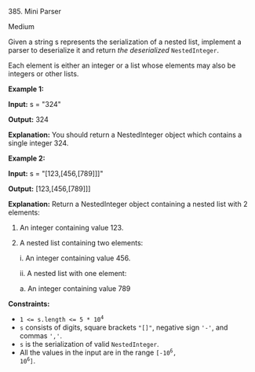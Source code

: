 ﻿385\. Mini Parser

Medium

Given a string s represents the serialization of a nested list, implement a parser to deserialize it and return _the deserialized_ `NestedInteger`.

Each element is either an integer or a list whose elements may also be integers or other lists.

**Example 1:**

**Input:** s = "324"

**Output:** 324

**Explanation:** You should return a NestedInteger object which contains a single integer 324.

**Example 2:**

**Input:** s = "[123,[456,[789]]]"

**Output:** [123,[456,[789]]]

**Explanation:** 
Return a NestedInteger object containing a nested list with 2 elements: 
1. An integer containing value 123. 
2. A nested list containing two elements:
   
   i. An integer containing value 456. 
   
    ii. A nested list with one element:
        
    a. An integer containing value 789

**Constraints:**

*   <code>1 <= s.length <= 5 * 10<sup>4</sup></code>
*   `s` consists of digits, square brackets `"[]"`, negative sign `'-'`, and commas `','`.
*   `s` is the serialization of valid `NestedInteger`.
*   All the values in the input are in the range <code>[-10<sup>6</sup>, 10<sup>6</sup>]</code>.